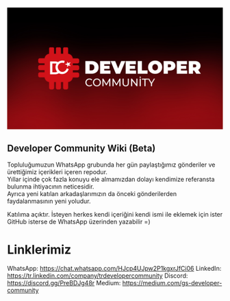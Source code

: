 ![Banner](https://github.com/CagatayAkkas/DevCom-Wiki/blob/main/BANNER%201080.jpg)

## Developer Community Wiki (Beta)

Topluluğumuzun WhatsApp grubunda her gün paylaştığımız gönderiler ve ürettiğimiz içerikleri içeren repodur.  
Yıllar içinde çok fazla konuyu ele almamızdan dolayı kendimize referansta bulunma ihtiyacının neticesidir.  
Ayrıca yeni katılan arkadaşlarımızın da önceki gönderilerden faydalanmasının yeni yoludur.

Katılıma açıktır. İsteyen herkes kendi içeriğini kendi ismi ile eklemek için ister GitHub isterse de WhatsApp üzerinden yazabilir =)

# Linklerimiz

WhatsApp: https://chat.whatsapp.com/HJcp4UJpw2P1kgxrJfCi06
LinkedIn: https://tr.linkedin.com/company/trdevelopercommunity
Discord: https://discord.gg/PreBDJg48r
Medium: https://medium.com/gs-developer-community
